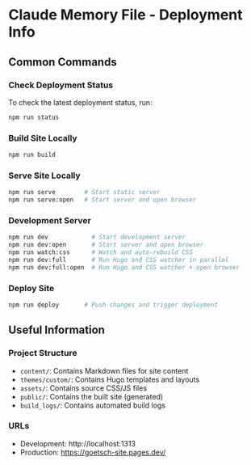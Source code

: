 # Claude Memory File - Deployment Info

## Common Commands

### Check Deployment Status
To check the latest deployment status, run:
```bash
npm run status
```

### Build Site Locally
```bash
npm run build
```

### Serve Site Locally
```bash
npm run serve        # Start static server
npm run serve:open   # Start server and open browser
```

### Development Server
```bash
npm run dev            # Start development server
npm run dev:open       # Start server and open browser
npm run watch:css      # Watch and auto-rebuild CSS
npm run dev:full       # Run Hugo and CSS watcher in parallel
npm run dev:full:open  # Run Hugo and CSS watcher + open browser
```

### Deploy Site
```bash
npm run deploy       # Push changes and trigger deployment
```

## Useful Information

### Project Structure
- `content/`: Contains Markdown files for site content
- `themes/custom/`: Contains Hugo templates and layouts
- `assets/`: Contains source CSS/JS files
- `public/`: Contains the built site (generated)
- `build_logs/`: Contains automated build logs

### URLs
- Development: http://localhost:1313
- Production: https://goetsch-site.pages.dev/